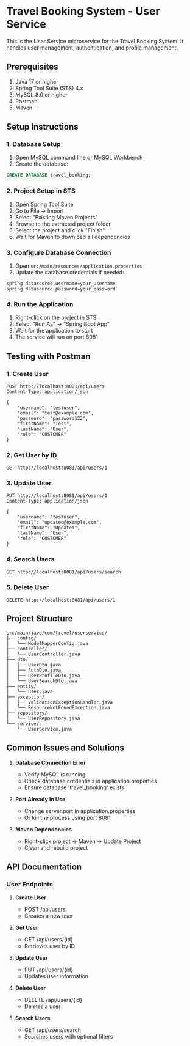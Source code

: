 # Travel Booking System - User Service

This is the User Service microservice for the Travel Booking System. It handles user management, authentication, and profile management.

## Prerequisites

1. Java 17 or higher
2. Spring Tool Suite (STS) 4.x
3. MySQL 8.0 or higher
4. Postman
5. Maven

## Setup Instructions

### 1. Database Setup

1. Open MySQL command line or MySQL Workbench
2. Create the database:
```sql
CREATE DATABASE travel_booking;
```

### 2. Project Setup in STS

1. Open Spring Tool Suite
2. Go to File -> Import
3. Select "Existing Maven Projects"
4. Browse to the extracted project folder
5. Select the project and click "Finish"
6. Wait for Maven to download all dependencies

### 3. Configure Database Connection

1. Open `src/main/resources/application.properties`
2. Update the database credentials if needed:
```properties
spring.datasource.username=your_username
spring.datasource.password=your_password
```

### 4. Run the Application

1. Right-click on the project in STS
2. Select "Run As" -> "Spring Boot App"
3. Wait for the application to start
4. The service will run on port 8081

## Testing with Postman

### 1. Create User
```
POST http://localhost:8081/api/users
Content-Type: application/json

{
    "username": "testuser",
    "email": "test@example.com",
    "password": "password123",
    "firstName": "Test",
    "lastName": "User",
    "role": "CUSTOMER"
}
```

### 2. Get User by ID
```
GET http://localhost:8081/api/users/1
```

### 3. Update User
```
PUT http://localhost:8081/api/users/1
Content-Type: application/json

{
    "username": "testuser",
    "email": "updated@example.com",
    "firstName": "Updated",
    "lastName": "User",
    "role": "CUSTOMER"
}
```

### 4. Search Users
```
GET http://localhost:8081/api/users/search
```

### 5. Delete User
```
DELETE http://localhost:8081/api/users/1
```

## Project Structure

```
src/main/java/com/travel/userservice/
├── config/
│   └── ModelMapperConfig.java
├── controller/
│   └── UserController.java
├── dto/
│   ├── UserDto.java
│   ├── AuthDto.java
│   ├── UserProfileDto.java
│   └── UserSearchDto.java
├── entity/
│   └── User.java
├── exception/
│   ├── ValidationExceptionHandler.java
│   └── ResourceNotFoundException.java
├── repository/
│   └── UserRepository.java
└── service/
    └── UserService.java
```

## Common Issues and Solutions

1. **Database Connection Error**
   - Verify MySQL is running
   - Check database credentials in application.properties
   - Ensure database 'travel_booking' exists

2. **Port Already in Use**
   - Change server.port in application.properties
   - Or kill the process using port 8081

3. **Maven Dependencies**
   - Right-click project -> Maven -> Update Project
   - Clean and rebuild project

## API Documentation

### User Endpoints

1. **Create User**
   - POST /api/users
   - Creates a new user

2. **Get User**
   - GET /api/users/{id}
   - Retrieves user by ID

3. **Update User**
   - PUT /api/users/{id}
   - Updates user information

4. **Delete User**
   - DELETE /api/users/{id}
   - Deletes a user

5. **Search Users**
   - GET /api/users/search
   - Searches users with optional filters 